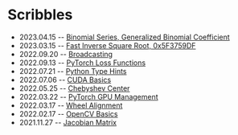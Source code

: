 # Scribbles

- 2023.04.15 -- [Binomial Series, Generalized Binomial Coefficient](./maths/binomial-series.md)
- 2023.03.15 -- [Fast Inverse Square Root, 0x5F3759DF](./numerical-analysis/fast-inv-sqrt.md)
- 2022.09.20 -- [Broadcasting](./pytorch/broadcasting.md)
- 2022.09.13 -- [PyTorch Loss Functions](./pytorch/pytorch-loss-functions.md)
- 2022.07.21 -- [Python Type Hints](./python/python-type-hints.md)
- 2022.07.06 -- [CUDA Basics](./cuda/cuda-basics.md)
- 2022.05.25 -- [Chebyshev Center](./maths/chebyshev-center.md)
- 2022.03.22 -- [PyTorch GPU Management](./pytorch/pytorch-gpu-management.md)
- 2022.03.17 -- [Wheel Alignment](./automobile/wheel-alignment.md)
- 2022.02.17 -- [OpenCV Basics](./opencv/opencv-basics/)
- 2021.11.27 -- [Jacobian Matrix](./maths/jacobian-matrix/)

